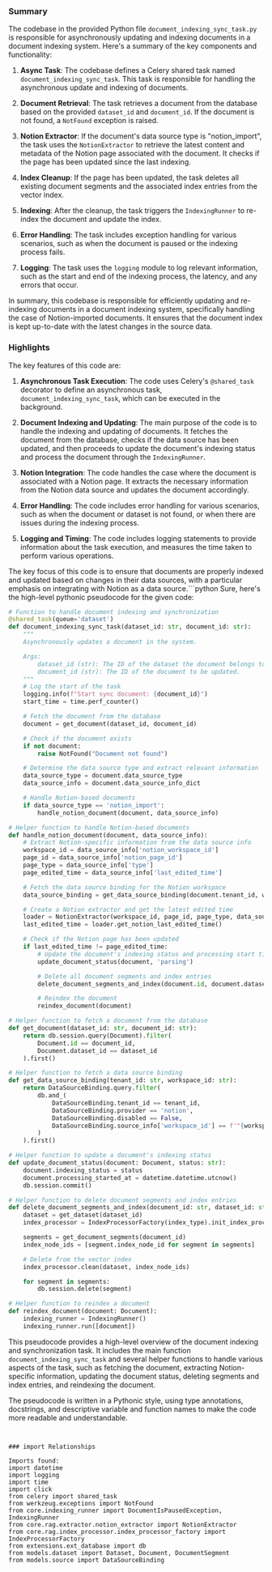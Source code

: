 

### Summary

The codebase in the provided Python file `document_indexing_sync_task.py` is responsible for asynchronously updating and indexing documents in a document indexing system. Here's a summary of the key components and functionality:

1. **Async Task**: The codebase defines a Celery shared task named `document_indexing_sync_task`. This task is responsible for handling the asynchronous update and indexing of documents.

2. **Document Retrieval**: The task retrieves a document from the database based on the provided `dataset_id` and `document_id`. If the document is not found, a `NotFound` exception is raised.

3. **Notion Extractor**: If the document's data source type is "notion_import", the task uses the `NotionExtractor` to retrieve the latest content and metadata of the Notion page associated with the document. It checks if the page has been updated since the last indexing.

4. **Index Cleanup**: If the page has been updated, the task deletes all existing document segments and the associated index entries from the vector index.

5. **Indexing**: After the cleanup, the task triggers the `IndexingRunner` to re-index the document and update the index.

6. **Error Handling**: The task includes exception handling for various scenarios, such as when the document is paused or the indexing process fails.

7. **Logging**: The task uses the `logging` module to log relevant information, such as the start and end of the indexing process, the latency, and any errors that occur.

In summary, this codebase is responsible for efficiently updating and re-indexing documents in a document indexing system, specifically handling the case of Notion-imported documents. It ensures that the document index is kept up-to-date with the latest changes in the source data.

### Highlights

The key features of this code are:

1. **Asynchronous Task Execution**: The code uses Celery's `@shared_task` decorator to define an asynchronous task, `document_indexing_sync_task`, which can be executed in the background.

2. **Document Indexing and Updating**: The main purpose of the code is to handle the indexing and updating of documents. It fetches the document from the database, checks if the data source has been updated, and then proceeds to update the document's indexing status and process the document through the `IndexingRunner`.

3. **Notion Integration**: The code handles the case where the document is associated with a Notion page. It extracts the necessary information from the Notion data source and updates the document accordingly.

4. **Error Handling**: The code includes error handling for various scenarios, such as when the document or dataset is not found, or when there are issues during the indexing process.

5. **Logging and Timing**: The code includes logging statements to provide information about the task execution, and measures the time taken to perform various operations.

The key focus of this code is to ensure that documents are properly indexed and updated based on changes in their data sources, with a particular emphasis on integrating with Notion as a data source.```python
Sure, here's the high-level pythonic pseudocode for the given code:

```python
# Function to handle document indexing and synchronization
@shared_task(queue='dataset')
def document_indexing_sync_task(dataset_id: str, document_id: str):
    """
    Asynchronously updates a document in the system.

    Args:
        dataset_id (str): The ID of the dataset the document belongs to.
        document_id (str): The ID of the document to be updated.
    """
    # Log the start of the task
    logging.info(f"Start sync document: {document_id}")
    start_time = time.perf_counter()

    # Fetch the document from the database
    document = get_document(dataset_id, document_id)

    # Check if the document exists
    if not document:
        raise NotFound("Document not found")

    # Determine the data source type and extract relevant information
    data_source_type = document.data_source_type
    data_source_info = document.data_source_info_dict

    # Handle Notion-based documents
    if data_source_type == 'notion_import':
        handle_notion_document(document, data_source_info)

# Helper function to handle Notion-based documents
def handle_notion_document(document, data_source_info):
    # Extract Notion-specific information from the data source info
    workspace_id = data_source_info['notion_workspace_id']
    page_id = data_source_info['notion_page_id']
    page_type = data_source_info['type']
    page_edited_time = data_source_info['last_edited_time']

    # Fetch the data source binding for the Notion workspace
    data_source_binding = get_data_source_binding(document.tenant_id, workspace_id)

    # Create a Notion extractor and get the latest edited time
    loader = NotionExtractor(workspace_id, page_id, page_type, data_source_binding.access_token, document.tenant_id)
    last_edited_time = loader.get_notion_last_edited_time()

    # Check if the Notion page has been updated
    if last_edited_time != page_edited_time:
        # Update the document's indexing status and processing start time
        update_document_status(document, 'parsing')

        # Delete all document segments and index entries
        delete_document_segments_and_index(document.id, document.dataset_id, document.doc_form)

        # Reindex the document
        reindex_document(document)

# Helper function to fetch a document from the database
def get_document(dataset_id: str, document_id: str):
    return db.session.query(Document).filter(
        Document.id == document_id,
        Document.dataset_id == dataset_id
    ).first()

# Helper function to fetch a data source binding
def get_data_source_binding(tenant_id: str, workspace_id: str):
    return DataSourceBinding.query.filter(
        db.and_(
            DataSourceBinding.tenant_id == tenant_id,
            DataSourceBinding.provider == 'notion',
            DataSourceBinding.disabled == False,
            DataSourceBinding.source_info['workspace_id'] == f'"{workspace_id}"'
        )
    ).first()

# Helper function to update a document's indexing status
def update_document_status(document: Document, status: str):
    document.indexing_status = status
    document.processing_started_at = datetime.datetime.utcnow()
    db.session.commit()

# Helper function to delete document segments and index entries
def delete_document_segments_and_index(document_id: str, dataset_id: str, index_type: str):
    dataset = get_dataset(dataset_id)
    index_processor = IndexProcessorFactory(index_type).init_index_processor()

    segments = get_document_segments(document_id)
    index_node_ids = [segment.index_node_id for segment in segments]

    # Delete from the vector index
    index_processor.clean(dataset, index_node_ids)

    for segment in segments:
        db.session.delete(segment)

# Helper function to reindex a document
def reindex_document(document: Document):
    indexing_runner = IndexingRunner()
    indexing_runner.run([document])
```

This pseudocode provides a high-level overview of the document indexing and synchronization task. It includes the main function `document_indexing_sync_task` and several helper functions to handle various aspects of the task, such as fetching the document, extracting Notion-specific information, updating the document status, deleting segments and index entries, and reindexing the document.

The pseudocode is written in a Pythonic style, using type annotations, docstrings, and descriptive variable and function names to make the code more readable and understandable.
```


### import Relationships

Imports found:
import datetime
import logging
import time
import click
from celery import shared_task
from werkzeug.exceptions import NotFound
from core.indexing_runner import DocumentIsPausedException, IndexingRunner
from core.rag.extractor.notion_extractor import NotionExtractor
from core.rag.index_processor.index_processor_factory import IndexProcessorFactory
from extensions.ext_database import db
from models.dataset import Dataset, Document, DocumentSegment
from models.source import DataSourceBinding